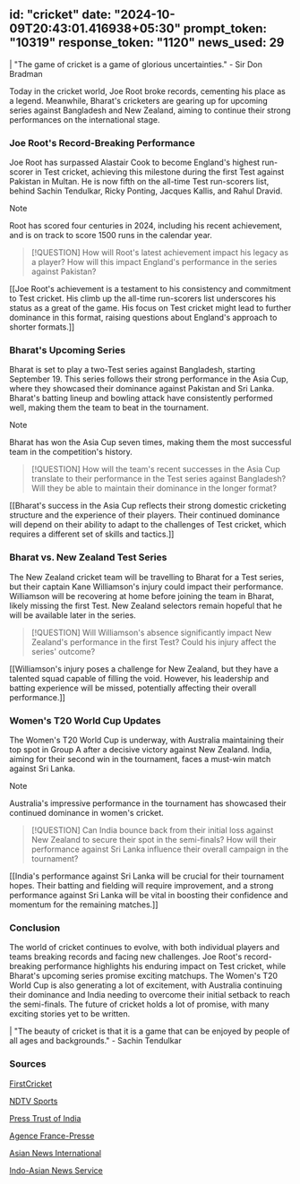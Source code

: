 
id: "cricket"
date: "2024-10-09T20:43:01.416938+05:30"
prompt_token: "10319"
response_token: "1120"
news_used: 29
------
| "The game of cricket is a game of glorious uncertainties." -  Sir Don Bradman

Today in the cricket world, Joe Root broke records, cementing his place as a legend.  Meanwhile, Bharat's cricketers are gearing up for upcoming series against Bangladesh and New Zealand, aiming to continue their strong performances on the international stage. 

### Joe Root's Record-Breaking Performance 

Joe Root has surpassed Alastair Cook to become England's highest run-scorer in Test cricket, achieving this milestone during the first Test against Pakistan in Multan.  He is now fifth on the all-time Test run-scorers list, behind Sachin Tendulkar, Ricky Ponting, Jacques Kallis, and Rahul Dravid.

> [!NOTE]
> Root has scored four centuries in 2024, including his recent achievement, and is on track to score 1500 runs in the calendar year.

> [!QUESTION]
> How will Root's latest achievement impact his legacy as a player? How will this impact England's performance in the series against Pakistan? 

[[Joe Root's achievement is a testament to his consistency and commitment to Test cricket. His climb up the all-time run-scorers list underscores his status as a great of the game. His focus on Test cricket might lead to further dominance in this format, raising questions about England's approach to shorter formats.]]

### Bharat's Upcoming Series

Bharat is set to play a two-Test series against Bangladesh, starting September 19. This series follows their strong performance in the Asia Cup, where they showcased their dominance against Pakistan and Sri Lanka. Bharat's batting lineup and bowling attack have consistently performed well, making them the team to beat in the tournament. 

> [!NOTE]
> Bharat has won the Asia Cup seven times, making them the most successful team in the competition's history.

> [!QUESTION]
> How will the team's recent successes in the Asia Cup translate to their performance in the Test series against Bangladesh?  Will they be able to maintain their dominance in the longer format? 

[[Bharat's success in the Asia Cup reflects their strong domestic cricketing structure and the experience of their players. Their continued dominance will depend on their ability to adapt to the challenges of Test cricket, which requires a different set of skills and tactics.]]

###  Bharat vs. New Zealand Test Series

The New Zealand cricket team will be travelling to Bharat for a Test series, but their captain Kane Williamson's injury could impact their performance.  Williamson will be recovering at home before joining the team in Bharat, likely missing the first Test.  New Zealand selectors remain hopeful that he will be available later in the series.

> [!QUESTION]
> Will Williamson's absence significantly impact New Zealand's performance in the first Test?  Could his injury affect the series' outcome? 

[[Williamson's injury poses a challenge for New Zealand, but they have a talented squad capable of filling the void. However, his leadership and batting experience will be missed, potentially affecting their overall performance.]]

###  Women's T20 World Cup Updates

The Women's T20 World Cup is underway, with Australia maintaining their top spot in Group A after a decisive victory against New Zealand.  India, aiming for their second win in the tournament, faces a must-win match against Sri Lanka.  

> [!NOTE]
> Australia's impressive performance in the tournament has showcased their continued dominance in women's cricket. 

> [!QUESTION]
> Can India bounce back from their initial loss against New Zealand to secure their spot in the semi-finals?  How will their performance against Sri Lanka influence their overall campaign in the tournament? 

[[India's performance against Sri Lanka will be crucial for their tournament hopes.  Their batting and fielding will require improvement, and a strong performance against Sri Lanka will be vital in boosting their confidence and momentum for the remaining matches.]]


### Conclusion

The world of cricket continues to evolve, with both individual players and teams breaking records and facing new challenges.  Joe Root's record-breaking performance highlights his enduring impact on Test cricket, while Bharat's upcoming series promise exciting matchups. The Women's T20 World Cup is also generating a lot of excitement, with Australia continuing their dominance and India needing to overcome their initial setback to reach the semi-finals. The future of cricket holds a lot of promise, with many exciting stories yet to be written. 

| "The beauty of cricket is that it is a game that can be enjoyed by people of all ages and backgrounds." -  Sachin Tendulkar 

### Sources

[FirstCricket](https://www.firstpost.com/firstcricket/)

[NDTV Sports](https://sports.ndtv.com/)

[Press Trust of India](https://www.pressreader.com/india/press-trust-of-india/20241009/281698913542100)

[Agence France-Presse](https://www.afp.com/)

[Asian News International](https://www.aninews.in/)

[Indo-Asian News Service](https://www.ians.in/)

